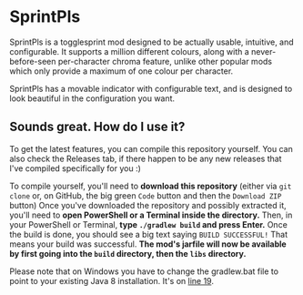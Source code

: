 # SprintPls

SprintPls is a togglesprint mod designed to be actually usable, intuitive, and configurable. It supports a million different colours,
along with a never-before-seen per-character chroma feature, unlike other popular mods which only provide a maximum of one colour per
character.

SprintPls has a movable indicator with configurable text, and is designed to look beautiful in the configuration you want.


## Sounds great. How do I use it?

To get the latest features, you can compile this repository yourself.
You can also check the Releases tab, if there happen to be any new releases that I've compiled specifically for you :)

To compile yourself, you'll need to **download this repository** (either via `git clone` or, on GitHub, the big green `Code` button and then the `Download ZIP` button)
Once you've downloaded the repository and possibly extracted it, you'll need to **open PowerShell or a Terminal inside the directory.**
Then, in your PowerShell or Terminal, **type `./gradlew build` and press Enter.** Once the build is done, you should see a big text saying `BUILD SUCCESSFUL!`
That means your build was successful. **The mod's jarfile will now be available by first going into the `build` directory, then the `libs` directory.**

Please note that on Windows you have to change the gradlew.bat file to point to your existing Java 8 installation. It's on [line 19](https://github.com/bluelhf/SprintPls/blob/1aa6422fa749e724992eaf731d648ca8d3cacf50/gradlew.bat#L19).
